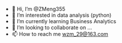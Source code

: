 - 👋 Hi, I’m @ZMeng355
- 👀 I’m interested in data analysis (python)
- 🌱 I’m currently learning Business Analytics
- 💞️ I’m looking to collaborate on ...
- 📫 How to reach me wzm_29@163.com

<!---
ZMeng355/ZMeng355 is a ✨ special ✨ repository because its `README.md` (this file) appears on your GitHub profile.
You can click the Preview link to take a look at your changes.
--->
